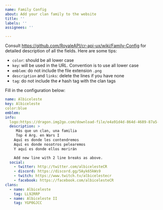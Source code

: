 ```yaml
---
name: Family Config
about: Add your clan family to the website
title: ''
labels: ''
assignees: ''

---
```


Consult https://github.com/RoyaleAPI/cr-api-ux/wiki/Family-Config for detailed description of all the fields. Here are some tips:

- `color`: should be all lower case
- `key`: will be used in the URL. Convention is to use all lower case
- `emblem`: do not include the file extension `.png`
- `description` and `links`: delete the lines if you have none
- `tag`:  do not include the `#` hash tag with the clan tags

Fill in the configuration below:

```yaml
name: Albiceleste
key: Albiceleste
color:blue
emblem: 
info:
  logo:https://dragon.img2go.com/download-file/e4a91d4d-864d-4689-87a5-006d295120af/279e2ca5-646a-45f7-87bb-a5c0f2cec323
  description: > 
     Más que un clan, una familia
     Top 4 Arg. en Wars I 
    Aquí es donde les contendremos
    Aquí es donde nosotros pelearemos
    Y aquí es donde ellos morirán

    Add new line with 2 line breaks as above.
  social:
    - twitter: http://twitter.com/albicelesteCR
    - discord: https://discord.gg/5Ayk65kWs9
    - twitch: https://www.twitch.tv/albicelestecr
    - facebook: https://facebook.com/albicelesteCR
clans:
  - name: Albiceleste
    tag: LL92RRP
  - name: Albiceleste II
    tag: YGP0GJCC
 
```
